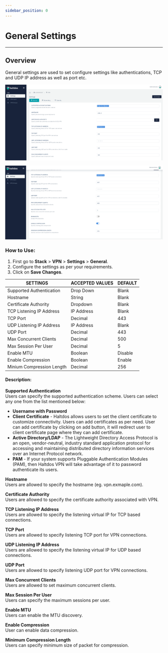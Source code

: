```yaml
---
sidebar_position: 0
---
```


# General Settings

---

## Overview

General settings are used to set configure settings like authentications, TCP and UDP IP address as well as port etc.

![settings](/img/vpn/v6/docs/general1.png)  

![settings](/img/vpn/v6/docs/general2.png)  

### How to Use: 
1. First go to **Stack** > **VPN** > **Settings** > **General**.
2. Configure the settings as per your requirements.
3. Click on **Save Changes**.


| SETTINGS                  | ACCEPTED VALUES | DEFAULT |
|---------------------------|-----------------|---------|
| Supported Authentication  | Drop Down       | Blank   |
| Hostname                  | String          | Blank   |
| Certificate Authority     | Dropdown        | Blank   |
| TCP Listening IP Address  | IP Address      | Blank   |
| TCP Port                  | Decimal         | 443     |
| UDP Listening IP Address  | IP Address      | Blank   |
| UDP Port                  | Decimal         | 443     |
| Max Concurrent Clients    | Decimal         | 500     |
| Max Session Per User      | Decimal         | 5       |
| Enable MTU                | Boolean         | Disable |
| Enable Compression        | Boolean         | Enable  |
| Minium Compression Length | Decimal         | 256     |


#### Description:

**Supported Authentication**  
Users can specify the supported authentication scheme. Users  can  select any one from the list mentioned below:
- **Username with Password**  
- **Client Certificate** - Haltdos allows users to set the client certificate to customize connectivity. Users can add certificates as per need. User can add certificate by clicking on add button, it will redirect user to client certificate page where they can add certificate.  
- **Active Directory/LDAP** - The Lightweight Directory Access Protocol is an open, vendor-neutral, industry standard application protocol for accessing and maintaining distributed directory information services over an Internet Protocol network.  
- **PAM** - If your system supports Pluggable Authentication Modules (PAM), then Haltdos VPN will take advantage of it to password authenticate its users.  

**Hostname**  
Users are allowed to specify the hostname (eg. vpn.exmaple.com).  

**Certificate Authority**  
Users are allowed to specify the certificate authority associated with VPN.  

**TCP Listening IP Address**  
Users are allowed to specify the listening virtual IP for TCP based connections.  

**TCP Port**  
Users are allowed to specify listening TCP port for VPN connections.  

**UDP Listening IP Address**  
Users are allowed to specify the listening virtual IP for UDP based connections.  

**UDP Port**  
Users are allowed to specify listening UDP port for VPN connections.  

**Max Concurrent Clients**  
Users are allowed to set maximum concurrent clients.  

**Max Session Per User**  
Users can specify the maximum sessions per user.  

**Enable MTU**  
Users can enable the MTU discovery.  

**Enable Compression**  
User can enable data compression.  

**Minimum Compression Length**  
Users can specify minimum size of packet for compression.  